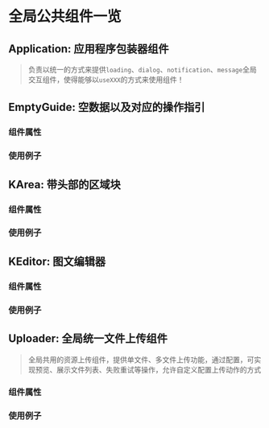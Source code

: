 # 全局公共组件一览

## Application: 应用程序包装器组件
> 负责以统一的方式来提供`loading`、`dialog`、`notification`、`message`全局交互组件，使得能够以`useXXX`的方式来使用组件！

## EmptyGuide: 空数据以及对应的操作指引

### 组件属性

### 使用例子

## KArea: 带头部的区域块
### 组件属性
### 使用例子

## KEditor: 图文编辑器
### 组件属性
### 使用例子

## Uploader: 全局统一文件上传组件
> 全局共用的资源上传组件，提供单文件、多文件上传功能，通过配置，可实现预览、展示文件列表、失败重试等操作，允许自定义配置上传动作的方式

### 组件属性

### 使用例子
